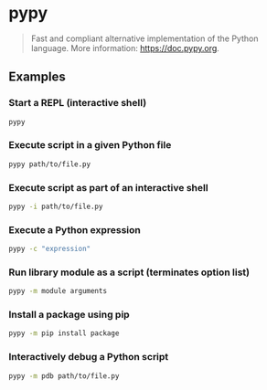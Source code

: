 # pypy

> Fast and compliant alternative implementation of the Python language. More information: <https://doc.pypy.org>.

## Examples

### Start a REPL (interactive shell)

```bash
pypy
```

### Execute script in a given Python file

```bash
pypy path/to/file.py
```

### Execute script as part of an interactive shell

```bash
pypy -i path/to/file.py
```

### Execute a Python expression

```bash
pypy -c "expression"
```

### Run library module as a script (terminates option list)

```bash
pypy -m module arguments
```

### Install a package using pip

```bash
pypy -m pip install package
```

### Interactively debug a Python script

```bash
pypy -m pdb path/to/file.py
```
